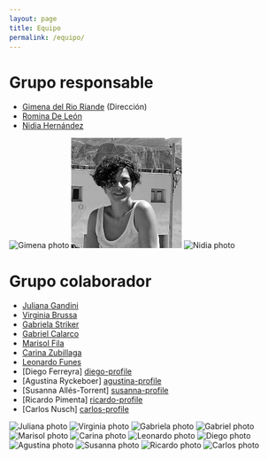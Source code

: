 ```yaml
---
layout: page
title: Equipo
permalink: /equipo/
---
```


# Grupo responsable

* [Gimena del Rio Riande][gimena-profile] (Dirección)
* [Romina De León][romina-profile]
* [Nidia Hernández][nidia-profile]

![Gimena photo](/assets/img/equipo/Gimena-micrositio.jpg)
![Romina photo](/assets/img/equipo/Romina-micrositio.jpg)
![Nidia photo](/assets/img/equipo/Nidia-micrositio.jpg)

# Grupo colaborador

* [Juliana Gandini][juliana-profile]
* [Virginia Brussa][virginia-profile]
* [Gabriela Striker][gabriela-profile]
* [Gabriel Calarco][gabriel-profile]
* [Marisol Fila][marisol-profile]
* [Carina Zubillaga][carina-profile]
* [Leonardo Funes][leonardo-profile]
* [Diego Ferreyra] [diego-profile]
* [Agustina Ryckeboer] [agustina-profile]
* [Susanna Allés-Torrent] [susanna-profile]
* [Ricardo Pimenta] [ricardo-profile]
* [Carlos Nusch] [carlos-profile]

![Juliana photo](/assets/img/equipo/juliana-micrositio.jpg)
![Virginia photo](/assets/img/equipo/virginia-micrositio.jpg)
![Gabriela photo](/assets/img/equipo/Gabriela-micrositio.png)
![Gabriel photo](/assets/img/equipo/Gabriel-micrositio.jpg)
![Marisol photo](/assets/img/equipo/marisol-micrositio.jpg)
![Carina photo](/assets/img/equipo/foto-cz.jpg)
![Leonardo photo](/assets/img/equipo/foto-lf.jpg)
![Diego photo](/assets/img/equipo/Diego-micrositio.jpg)
![Agustina photo](/assets/img/equipo/agustina-profile)
![Susanna photo](/assets/img/equipo/susanna-profile)
![Ricardo photo](/assets/img/equipo/ricardo-profile)
![Carlos photo](/assets/img/equipo/carlos-profile)

[gimena-profile]: http://aahd.net.ar/personas/gimena-del-rio-riande
[romina-profile]: http://www.conicet.gov.ar/new_scp/detalle.php?keywords=&amp;id=25837&amp;datos_academicos=yes
[virginia-profile]: http://www.cim.unr.edu.ar/miembro/46/virginia-brussa-ballaris
[nidia-profile]: http://www.conicet.gov.ar/new_scp/detalle.php?id=53027&keywords=nidia+hernandez&datos_academicos=yes
[marisol-profile]: https://lsa.umich.edu/rll/people/graduate-students/mafila.html
[juliana-profile]:http://www.conicet.gov.ar/new_scp/detalle.php?id=34299&datos_academicos=yes
[gabriel-profile]: http://aahd.net.ar/personas/gabriel-calarco
[gabriela-profile]: https://www.aacademica.org/gabriela.edith.striker
[carina-profile]: http://www.iibicrit-conicet.gov.ar/wordpress/quienes-somos/miembros/dra-carina-alejandra-zubillaga/
[leonardo-profile]: http://www.iibicrit-conicet.gov.ar/quienes-somos/miembros/dr-leonardo-r-funes/ 
[diego-profile]: https://www.linkedin.com/in/perfildiegoferreyra/
[agustina-profile]: https://raffazizzi.gitlab.io/helados-in-dh-group/Maria%20Ryckeboer
[susanna-profile]: https://susannalles.com/
[ricardo-profile]: http://lattes.cnpq.br/0416440515458304
[carlos-profile]: https://prebi-sedici.unlp.edu.ar/personal/carlos-nusch/

